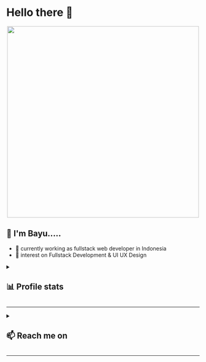 # Hello there 👋
<p align="center">
  <img width="500" src="https://media.giphy.com/media/12mRllHWXpt4M8/giphy.gif">
</p>

## 🤖 I'm Bayu.....

- 🔭 currently working as fullstack web developer in Indonesia
- 🌱 interest on Fullstack Development & UI UX Design



<details>
  <summary> <h2>📊 Profile stats</h2></summary>
   <div align="center" display="flex">
    <img width="423" src="https://github-readme-stats.vercel.app/api?username=frdmn12&show_icons=true&theme=shades-of-purple">
    <img width="450" src="https://streak-stats.demolab.com?user=frdmn12&theme=shades-of-purple">
   </div>
  
   <div align="center">
    <img width="420"  src="https://github-readme-stats.vercel.app/api/top-langs/?username=frdmn12&layout=compact&theme=shades-of-purple">
   </div>


</details>






---

<details>
  <summary><h2>📫 Reach me on</h2></summary>
  <div align="center"> 
    <a href="https://www.linkedin.com/in/bayu-ferdiman">
     <img  src="https://img.shields.io/badge/LinkedIn-0077B5?style=for-the-badge&logo=linkedin&logoColor=white"/>
    </a>
    <a href="https://www.behance.net/bayuferdiman" target="_blank">
        <img  src="https://img.shields.io/badge/Behance-0054F7?style=for-the-badge&logo=behance&logoColor=white"/>
    </a>
  </div>
</details>

---
